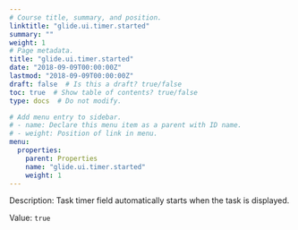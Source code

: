 ```yaml
---
# Course title, summary, and position.
linktitle: "glide.ui.timer.started"
summary: ""
weight: 1
# Page metadata.
title: "glide.ui.timer.started"
date: "2018-09-09T00:00:00Z"
lastmod: "2018-09-09T00:00:00Z"
draft: false  # Is this a draft? true/false
toc: true  # Show table of contents? true/false
type: docs  # Do not modify.

# Add menu entry to sidebar.
# - name: Declare this menu item as a parent with ID name.
# - weight: Position of link in menu.
menu:
  properties:
    parent: Properties
    name: "glide.ui.timer.started"
    weight: 1
---
```


Description: Task timer field automatically starts when the task is displayed.


Value: `true`